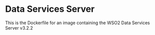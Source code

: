 Data Services Server
====================

This is the Dockerfile for an image containing the WSO2 Data Services Server v3.2.2
